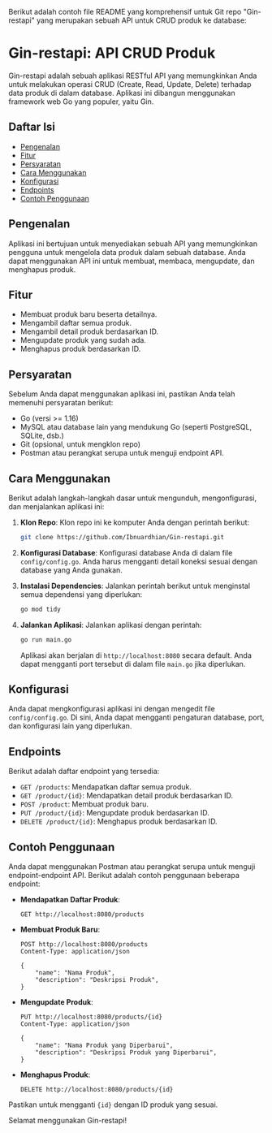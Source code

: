 Berikut adalah contoh file README yang komprehensif untuk Git repo "Gin-restapi" yang merupakan sebuah API untuk CRUD produk ke database:

# Gin-restapi: API CRUD Produk

Gin-restapi adalah sebuah aplikasi RESTful API yang memungkinkan Anda untuk melakukan operasi CRUD (Create, Read, Update, Delete) terhadap data produk di dalam database. Aplikasi ini dibangun menggunakan framework web Go yang populer, yaitu Gin.

## Daftar Isi

- [Pengenalan](#pengenalan)
- [Fitur](#fitur)
- [Persyaratan](#persyaratan)
- [Cara Menggunakan](#cara-menggunakan)
- [Konfigurasi](#konfigurasi)
- [Endpoints](#endpoints)
- [Contoh Penggunaan](#contoh-penggunaan)

## Pengenalan

Aplikasi ini bertujuan untuk menyediakan sebuah API yang memungkinkan pengguna untuk mengelola data produk dalam sebuah database. Anda dapat menggunakan API ini untuk membuat, membaca, mengupdate, dan menghapus produk.

## Fitur

- Membuat produk baru beserta detailnya.
- Mengambil daftar semua produk.
- Mengambil detail produk berdasarkan ID.
- Mengupdate produk yang sudah ada.
- Menghapus produk berdasarkan ID.

## Persyaratan

Sebelum Anda dapat menggunakan aplikasi ini, pastikan Anda telah memenuhi persyaratan berikut:

- Go (versi >= 1.16)
- MySQL atau database lain yang mendukung Go (seperti PostgreSQL, SQLite, dsb.)
- Git (opsional, untuk mengklon repo)
- Postman atau perangkat serupa untuk menguji endpoint API.

## Cara Menggunakan

Berikut adalah langkah-langkah dasar untuk mengunduh, mengonfigurasi, dan menjalankan aplikasi ini:

1. **Klon Repo**: Klon repo ini ke komputer Anda dengan perintah berikut:

   ```bash
   git clone https://github.com/Ibnuardhian/Gin-restapi.git
   ```

2. **Konfigurasi Database**: Konfigurasi database Anda di dalam file `config/config.go`. Anda harus mengganti detail koneksi sesuai dengan database yang Anda gunakan.

3. **Instalasi Dependencies**: Jalankan perintah berikut untuk menginstal semua dependensi yang diperlukan:

   ```bash
   go mod tidy
   ```

4. **Jalankan Aplikasi**: Jalankan aplikasi dengan perintah:

   ```bash
   go run main.go
   ```

   Aplikasi akan berjalan di `http://localhost:8080` secara default. Anda dapat mengganti port tersebut di dalam file `main.go` jika diperlukan.

## Konfigurasi

Anda dapat mengkonfigurasi aplikasi ini dengan mengedit file `config/config.go`. Di sini, Anda dapat mengganti pengaturan database, port, dan konfigurasi lain yang diperlukan.

## Endpoints

Berikut adalah daftar endpoint yang tersedia:

- `GET /products`: Mendapatkan daftar semua produk.
- `GET /product/{id}`: Mendapatkan detail produk berdasarkan ID.
- `POST /product`: Membuat produk baru.
- `PUT /product/{id}`: Mengupdate produk berdasarkan ID.
- `DELETE /product/{id}`: Menghapus produk berdasarkan ID.

## Contoh Penggunaan

Anda dapat menggunakan Postman atau perangkat serupa untuk menguji endpoint-endpoint API. Berikut adalah contoh penggunaan beberapa endpoint:

- **Mendapatkan Daftar Produk**:

  ```
  GET http://localhost:8080/products
  ```

- **Membuat Produk Baru**:

  ```
  POST http://localhost:8080/products
  Content-Type: application/json

  {
      "name": "Nama Produk",
      "description": "Deskripsi Produk",
  }
  ```

- **Mengupdate Produk**:

  ```
  PUT http://localhost:8080/products/{id}
  Content-Type: application/json

  {
      "name": "Nama Produk yang Diperbarui",
      "description": "Deskripsi Produk yang Diperbarui",
  }
  ```

- **Menghapus Produk**:

  ```
  DELETE http://localhost:8080/products/{id}
  ```

Pastikan untuk mengganti `{id}` dengan ID produk yang sesuai.

Selamat menggunakan Gin-restapi!
